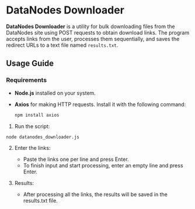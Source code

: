 # DataNodes Downloader

**DataNodes Downloader** is a utility for bulk downloading files from the DataNodes site using POST requests to obtain download links. The program accepts links from the user, processes them sequentially, and saves the redirect URLs to a text file named `results.txt`.

## Usage Guide

### Requirements

- **Node.js** installed on your system.
- **Axios** for making HTTP requests. Install it with the following command:

  ```bash
  npm install axios

1. Run the script:
```
node datanodes_downloader.js
```

2. Enter the links:
   * Paste the links one per line and press Enter.
   * To finish input and start processing, enter an empty line and press Enter.

3. Results:
   * After processing all the links, the results will be saved in the results.txt file.
